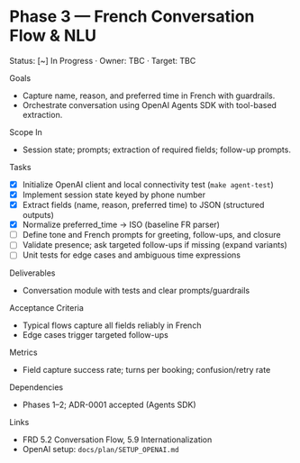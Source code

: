 # Phase 3 — French Conversation Flow & NLU

Status: [~] In Progress · Owner: TBC · Target: TBC

Goals
- Capture name, reason, and preferred time in French with guardrails.
 - Orchestrate conversation using OpenAI Agents SDK with tool-based extraction.

Scope In
- Session state; prompts; extraction of required fields; follow-up prompts.

Tasks
- [x] Initialize OpenAI client and local connectivity test (`make agent-test`)
- [x] Implement session state keyed by phone number
- [x] Extract fields (name, reason, preferred time) to JSON (structured outputs)
- [x] Normalize preferred_time → ISO (baseline FR parser)
- [ ] Define tone and French prompts for greeting, follow-ups, and closure
- [ ] Validate presence; ask targeted follow-ups if missing (expand variants)
- [ ] Unit tests for edge cases and ambiguous time expressions

Deliverables
- Conversation module with tests and clear prompts/guardrails

Acceptance Criteria
- Typical flows capture all fields reliably in French
- Edge cases trigger targeted follow-ups

Metrics
- Field capture success rate; turns per booking; confusion/retry rate

Dependencies
- Phases 1–2; ADR-0001 accepted (Agents SDK)

Links
- FRD 5.2 Conversation Flow, 5.9 Internationalization
 - OpenAI setup: `docs/plan/SETUP_OPENAI.md`
